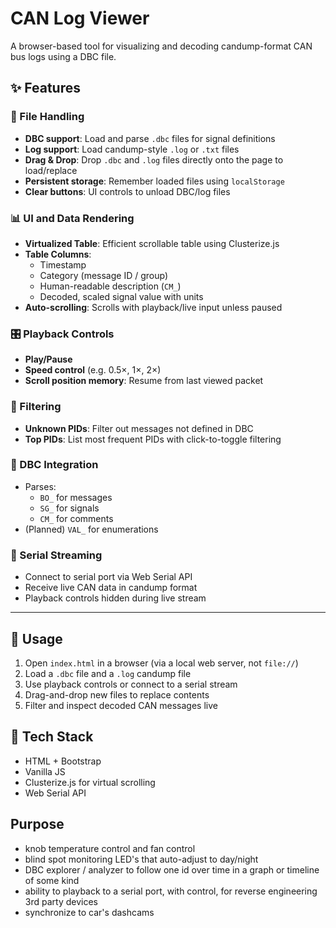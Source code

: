 # CAN Log Viewer

A browser-based tool for visualizing and decoding candump-format CAN bus logs using a DBC file.

## ✨ Features

### 📁 File Handling
- **DBC support**: Load and parse `.dbc` files for signal definitions
- **Log support**: Load candump-style `.log` or `.txt` files
- **Drag & Drop**: Drop `.dbc` and `.log` files directly onto the page to load/replace
- **Persistent storage**: Remember loaded files using `localStorage`
- **Clear buttons**: UI controls to unload DBC/log files

### 📊 UI and Data Rendering
- **Virtualized Table**: Efficient scrollable table using Clusterize.js
- **Table Columns**:
  - Timestamp
  - Category (message ID / group)
  - Human-readable description (`CM_`)
  - Decoded, scaled signal value with units
- **Auto-scrolling**: Scrolls with playback/live input unless paused

### 🎛 Playback Controls
- **Play/Pause**
- **Speed control** (e.g. 0.5×, 1×, 2×)
- **Scroll position memory**: Resume from last viewed packet

### 🔎 Filtering
- **Unknown PIDs**: Filter out messages not defined in DBC
- **Top PIDs**: List most frequent PIDs with click-to-toggle filtering

### 🧩 DBC Integration
- Parses:
  - `BO_` for messages
  - `SG_` for signals
  - `CM_` for comments
- (Planned) `VAL_` for enumerations

### 🔌 Serial Streaming
- Connect to serial port via Web Serial API
- Receive live CAN data in candump format
- Playback controls hidden during live stream

---

## 🚀 Usage

1. Open `index.html` in a browser (via a local web server, not `file://`)
2. Load a `.dbc` file and a `.log` candump file
3. Use playback controls or connect to a serial stream
4. Drag-and-drop new files to replace contents
5. Filter and inspect decoded CAN messages live

## 🧱 Tech Stack

- HTML + Bootstrap
- Vanilla JS
- Clusterize.js for virtual scrolling
- Web Serial API

## Purpose
- knob temperature control and fan control
- blind spot monitoring LED's that auto-adjust to day/night
- DBC explorer / analyzer to follow one id over time in a graph or timeline of some kind
- ability to playback to a serial port, with control, for reverse engineering 3rd party devices
- synchronize to car's dashcams